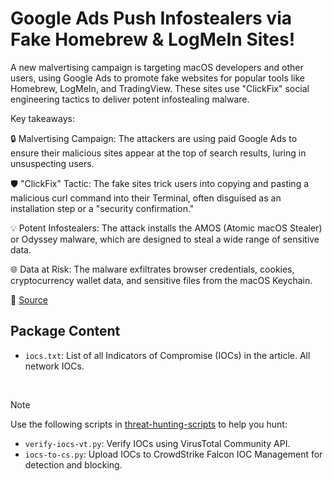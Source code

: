 # Google Ads Push Infostealers via Fake Homebrew & LogMeIn Sites!

A new malvertising campaign is targeting macOS developers and other users, using Google Ads to promote fake websites for popular tools like Homebrew, LogMeIn, and TradingView. These sites use "ClickFix" social engineering tactics to deliver potent infostealing malware.

Key takeaways:

🔒 Malvertising Campaign: The attackers are using paid Google Ads to ensure their malicious sites appear at the top of search results, luring in unsuspecting users. 

🛡️ "ClickFix" Tactic: The fake sites trick users into copying and pasting a malicious curl command into their Terminal, often disguised as an installation step or a "security confirmation." 

💡 Potent Infostealers: The attack installs the AMOS (Atomic macOS Stealer) or Odyssey malware, which are designed to steal a wide range of sensitive data. 

🌐 Data at Risk: The malware exfiltrates browser credentials, cookies, cryptocurrency wallet data, and sensitive files from the macOS Keychain.

🔗 [Source](https://hunt.io/blog/macos-odyssey-amos-malware-campaign)

## Package Content

- `iocs.txt`: List of all Indicators of Compromise (IOCs) in the article. All network IOCs.

<br>

> [!NOTE]
> Use the following scripts in [threat-hunting-scripts](../../threat-hunting-scripts/) to help you hunt:
>
> - `verify-iocs-vt.py`: Verify IOCs using VirusTotal Community API.
> - `iocs-to-cs.py`: Upload IOCs to CrowdStrike Falcon IOC Management for detection and blocking.
